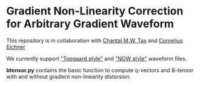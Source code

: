 # Gradient Non-Linearity Correction for Arbitrary Gradient Waveform

This repository is in collaboration with [Chantal M.W. Tax](https://github.com/ChantalTax) and [Cornelius Eichner](https://github.com/cornelius-eichner)



We currently support ["Topgaard style"](https://github.com/daniel-topgaard/md-dmri/blob/master/acq/bruker/paravision/make_waveform.m) and ["NOW style"](https://github.com/jsjol/NOW) waveform files.

**btensor.py** contains the basic function to compute q-vectors and B-tensor with and without gradient non-linearity distorsion.




